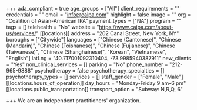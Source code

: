+++
ada_compliant = true
age_groups = ["All"]
client_requirements = ""
credentials = ""
email = "info@caipa.com"
highlight = false
image = ""
org = "Coalition of Asian-American IPA"
payment_types = ["NA"]
program = ""
tags = []
telehealth = "No"
website = "https://www.caipa.com/about-us/services/"
[[locations]]
address = "202 Canal Street, New York, NY"
boroughs = ["Citywide"]
languages = ["Chinese (Cantonese)", "Chinese (Mandarin)", "Chinese (Toishanese)", "Chinese (Fujianese)", "Chinese (Taiwanese)", "Chinese (Shanghainese)", "Korean", "Vietnamese", "English"]
latLng = "40.717001092310404, -73.9985940387911"
new_clients = "Yes"
non_clinical_services = []
parking = "No"
phone_number = "212-965-9888"
psychotherapy = false
psychotherapy_specialties = []
psychotherapy_types = []
services = []
staff_gender = ["Female", "Male"]
[[locations.hours_of_operation]]
day_hours = "Monday-Friday 9 am-6 pm"
[[locations.public_transportation]]
transport_option = "Subway: N,R,Q, 6"

+++
We are an independent practitioners' organization.